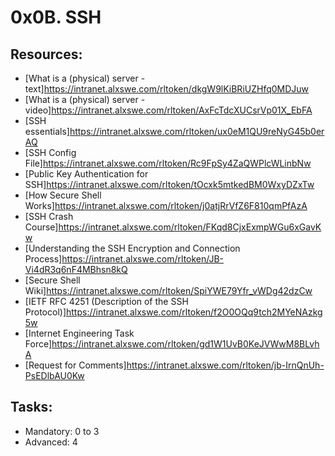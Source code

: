 # 0x0B. SSH 

## Resources:
* [What is a (physical) server - text]https://intranet.alxswe.com/rltoken/dkgW9lKiBRiUZHfq0MDJuw
* [What is a (physical) server - video]https://intranet.alxswe.com/rltoken/AxFcTdcXUCsrVp01X_EbFA
* [SSH essentials]https://intranet.alxswe.com/rltoken/ux0eM1QU9reNyG45b0erAQ
* [SSH Config File]https://intranet.alxswe.com/rltoken/Rc9FpSy4ZaQWPlcWLinbNw
* [Public Key Authentication for SSH]https://intranet.alxswe.com/rltoken/tOcxk5mtkedBM0WxyDZxTw
* [How Secure Shell Works]https://intranet.alxswe.com/rltoken/j0atjRrVfZ6F810qmPfAzA
* [SSH Crash Course]https://intranet.alxswe.com/rltoken/FKqd8CjxExmpWGu6xGavKw
* [Understanding the SSH Encryption and Connection Process]https://intranet.alxswe.com/rltoken/JB-Vi4dR3q6nF4MBhsn8kQ
* [Secure Shell Wiki]https://intranet.alxswe.com/rltoken/SpiYWE79Yfr_vWDg42dzCw
* [IETF RFC 4251 (Description of the SSH Protocol)]https://intranet.alxswe.com/rltoken/f2O0OQq9tch2MYeNAzkg5w
* [Internet Engineering Task Force]https://intranet.alxswe.com/rltoken/gd1W1UvB0KeJVWwM8BLvhA
* [Request for Comments]https://intranet.alxswe.com/rltoken/jb-IrnQnUh-PsEDlbAU0Kw

## Tasks:
* Mandatory: 0 to 3
* Advanced: 4
